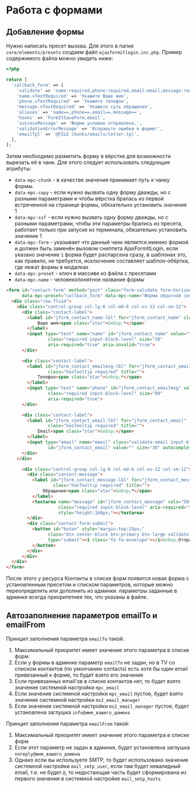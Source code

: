 # Работа с формами

## Добавление формы

Нужно написать пресет вызова. Для этого в папке `core/elements/presets` создаем файл `ajaxformitlogin.inc.php`. Пример содержимого файла можно увидеть ниже:

```php
<?php

return [
  'callback_form' => [
    'validate' => 'name:required,phone:required,email:email,message:required',
    'name.vTextRequired' => 'Укажите Ваше имя',
    'phone.vTextRequired' => 'Укажите телефон',
    'message.vTextRequired' => 'Укажите суть обращения',
    'aliases' => 'name==,phone==,email==,message==',
    'hooks' => 'FormItSaveForm,email',
    'successMessage' => 'Форма успешно отправлена.',
    'validationErrorMessage' => 'Исправьте ошибки в форме!',
    'emailTpl' => '@FILE chunks/emails/letter.tpl',
  ],
];
```

Затем необходимо разметить форму в вёрстке для возможности вырезать её в чанк. Для этого следует использовать следующие атрибуты:

- `data-mpc-chunk` - в качестве значения принимает путь к чанку формы.
- `data-mpc-copy` - если нужно вызвать одну форму дважды, но с разными параметрами и чтобы вёрстка бралась из первой встреченной на странице формы, обязательно установить значение 1
- `data-mpc-ssf` - если нужно вызвать одну форму дважды, но с разными параметрами, чтобы эти параметры брались из пресета, работает только при запуске из терминала, обязательно установить значение 1
- `data-mpc-form` - указывает что данный чанк является именно формой и должен быть заменён вызовом сниппета AjaxFormItLogin, если указано значение `1` форма будет распарсена сразу, в шаблонах это, как правило, не требуется, исключение составляет шаблон-обёртка, где лежат формы в модалках
- `data-mpc-preset` - ключ в массиве из файла с пресетами
- `data-mpc-name` - человекопонятное название формы

```html
<form id="contact-form" method="post" class="form-validate form-horizontal" data-mpc-chunk="forms/callback_form.tpl" data-mpc-form=""
      data-mpc-preset="callback_form" data-mpc-name="Форма обратной связи">
  <div class="row-fluid">
    <div class="control-group col-lg-6 col-md-6 col-xs-12 col-sm-12">
      <div class="contact-label">
        <label id="jform_contact_name-lbl" for="jform_contact_name" class="hasTooltip required" title="">
            Ваше имя<span class="star">&nbsp;*</span>
        </label>
        <input type="text" name="name" id="jform_contact_name" value=""
                class="required input-block-level" size="30"
                aria-required="true" aria-invalid="true">
      </div>

      <div class="contact-label">
        <label id="jform_contact_emailmsg-lbl" for="jform_contact_emailmsg"
                class="hasTooltip required" title="">
            Телефон<span class="star">&nbsp;*</span>
        </label>
        <input type="text" name="phone" id="jform_contact_emailmsg" value=""
                class="required input-block-level" size="60"
                aria-required="true">
      </div>

      <div class="contact-label">
        <label id="jform_contact_email-lbl" for="jform_contact_email"
                class="hasTooltip required" title="">
            Email<span class="star">&nbsp;</span>
        </label>
        <input type="email" name="email" class="validate-email input-block-level"
                id="jform_contact_email" value="" size="30" autocomplete="email">
      </div>
    </div>

      <div class="control-group col-lg-6 col-md-6 col-xs-12 col-sm-12">
        <div class="contact-message">
          <label id="jform_contact_message-lbl" for="jform_contact_message"
                  class="hasTooltip required" title="">
              Обращение<span class="star">&nbsp;*</span>
          </label>
          <textarea name="message" id="jform_contact_message" cols="50" rows="10"
                    class="required input-block-level" aria-required="true"
                    style="height:160px;"></textarea>
        </div>
        <div class="contact-form-submit">
          <button id="buton" style="margin-top:25px;"
                class="btn center-block btn-primary btn-large validate sp-rounded"
                type="submit"><i class="fa fa-envelope"></i>&nbsp;Отправить обращение
          </button>
        </div>
      </div>
  </div>
</form>
```

После этого у ресурса Контакты в списке форм появится новая форма с установленным пресетом и списком параметров, которые можно переопределить или дополнить из админки.
параметры заданные в админке всегда приоритетнее тех, что указаны в файле.

## Автозаполнение параметров emailTo и emailFrom

Принцип заполнения параметра `emailTo` такой:

1. Максимальный приоритет имеет значение этого параметра в списке форм
2. Если у формы в админке параметр `emailTo` не задан, но в TV со списком контактов (по умолчанию contacts) есть хотя бы один email привязанный к форме, то будет взято его значение
3. Если привязанных email'ов в списке контактов нет, то будет взято значение системной настройки `mpc_email`
4. Если значение системной настройки `mpc_email` пустое, будет взято значение системной настройки `ms2_email_manager`
5. Если значение системной настройки `ms2_email_manager` пустое, будет установлена заглушка `info@имя_вашего_домена`

Принцип заполнения параметра `emailFrom` такой:

1. Максимальный приоритет имеет значение этого параметра в списке форм
2. Если этот параметр не задан в админке, будет установлена заглушка `noreply@имя_вашего_домена`
3. Однако если вы используете SMTP, то будет использовано значение системной настройки `mail_smtp_user`, если там будет невалидный email, т.е. не будет `@`, то недостающая часть будет сформирована из первого значения в системной настройке `mail_smtp_hosts`
